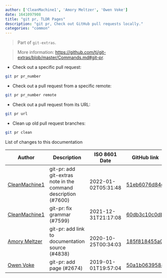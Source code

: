 ```yaml
---
author: ['CleanMachine1', 'Amory Meltzer', 'Owen Voke']
date: 1641097908
title: "git pr, TLDR Pages"
description: "git pr, Check out GitHub pull requests locally."
categories: "common"
---
```

> Part of `git-extras`.

> More information: <https://github.com/tj/git-extras/blob/master/Commands.md#git-pr>.

- Check out a specific pull request:

```bash
git pr pr_number
```

- Check out a pull request from a specific remote:

```bash
git pr pr_number remote
```

- Check out a pull request from its URL:

```bash
git pr url
```

- Clean up old pull request branches:

```bash
git pr clean
```
List of changes to this documentation


Author | Description | ISO 8601 Date | GitHub link
------|-----|-----|-----
[CleanMachine1](mailto:78213164+CleanMachine1@users.noreply.github.com) | git-pr: add git-extras note in the command description (#7600) | 2022-01-02T05:31:48 | [51eb6076d84d](https://github.com/tldr-pages/tldr/commit/51eb6076d84dd16bffdaa51fa491a5aa4f263364)
[CleanMachine1](mailto:78213164+CleanMachine1@users.noreply.github.com) | git-pr: fix grammar (#7599) | 2021-12-31T21:17:08 | [60db3c10c0db](https://github.com/tldr-pages/tldr/commit/60db3c10c0dbc6ca30749a4a24f8ae3603cd8dc1)
[Amory Meltzer](mailto:Amorymeltzer@gmail.com) | git-pr: add link to documentation source (#4838) | 2020-10-25T00:34:03 | [185f818455a0](https://github.com/tldr-pages/tldr/commit/185f818455a0698fc80e3643f03c073faf80ea9d)
[Owen Voke](mailto:owzie123@gmail.com) | git-pr: add page (#2674) | 2019-01-01T19:57:04 | [50a1b0639588](https://github.com/tldr-pages/tldr/commit/50a1b0639588568acdc10d3be24c9b7d2baa6880)

